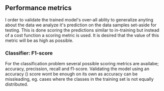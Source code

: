 ## Performance metrics

I order to validate the  trained model's over-all ablity to generalize anyting about the data we analyze it's prediction on the data samples set-aside  for testing. This is done scoring the predictions similar to in-training but instead of a cost function a scoring metric is used. It is desired that the value of this metric will be as high as possible.

### Classifier: F1-score

For the classification problem several possible scoring metrics are availabe; accuracy, precission, recall and f1-score. Validating the model using an accuracy () score wont be enough on its own as accuracy  can be missleading, eg. cases where the classes in the training set is not equally distributed.